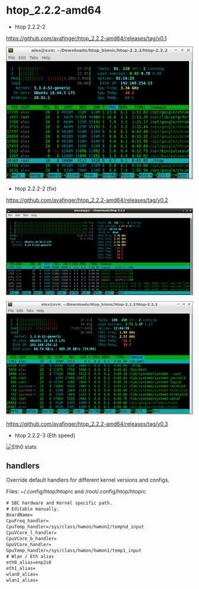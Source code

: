 # htop_2.2.2-amd64

* htop 2.2.2-2

https://github.com/avafinger/htop_2.2.2-amd64/releases/tag/v0.1

![F2 config](https://github.com/avafinger/htop_2.2.2-amd64/raw/master/amd64.png)

* htop 2.2.2-2 (fix)

https://github.com/avafinger/htop_2.2.2-amd64/releases/tag/v0.2

![Core Freq and Temp](https://github.com/avafinger/htop_2.2.2-amd64/raw/master/htop-core-monitor-freq-temp.png)


![Eth0 stats](https://github.com/avafinger/htop_2.2.2-amd64/raw/master/eth0_stats.png)


https://github.com/avafinger/htop_2.2.2-amd64/releases/tag/v0.3

* htop 2.2.2-3 (Eth speed)

![Eth0 stats](https://github.com/avafinger/htop_2.2.2-amd64/raw/master/eth0-stat-speed.png)


## handlers

Override default handlers for different kernel versions and configs.

Files: ~/.config/htop/htoprc and /root/.config/htop/htoprc

    # SBC hardware and Kernel specific path.
    # Editable manually.
    BoardName=
    CpuFreq_handler=
    CpuTemp_handler=/sys/class/hwmon/hwmon2/temp%d_input
    CpuVCore_l_handler=
    CpuVCore_b_handler=
    GpuVCore_handler=
    GpuTemp_handler=/sys/class/hwmon/hwmon1/temp1_input
    # Wlan / Eth alias
    eth0_alias=enp2s0
    eth1_alias=
    wlan0_alias=
    wlan1_alias=


